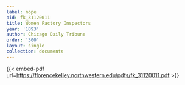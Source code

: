 ```yaml
---
label: nope
pid: fk_31120011
title: Women Factory Inspectors
year: '1893'
author: Chicago Daily Tribune
order: '300'
layout: single
collection: documents
---
```



{{< embed-pdf url=https://florencekelley.northwestern.edu/pdfs/fk_31120011.pdf >}}